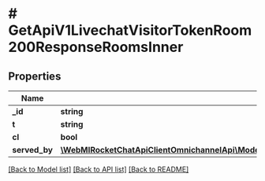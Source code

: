 # # GetApiV1LivechatVisitorTokenRoom200ResponseRoomsInner

## Properties

Name | Type | Description | Notes
------------ | ------------- | ------------- | -------------
**_id** | **string** |  | [optional]
**t** | **string** |  | [optional]
**cl** | **bool** |  | [optional]
**served_by** | [**\WebMIRocketChatApiClientOmnichannelApi\Model\GetApiV1LivechatRooms200ResponseRoomsInnerServedBy**](GetApiV1LivechatRooms200ResponseRoomsInnerServedBy.md) |  | [optional]

[[Back to Model list]](../../README.md#models) [[Back to API list]](../../README.md#endpoints) [[Back to README]](../../README.md)
